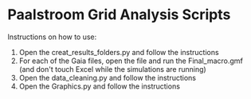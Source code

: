 # Paalstroom Grid Analysis Scripts

Instructions on how to use:
1. Open the creat_results_folders.py and follow the instructions
2. For each of the Gaia files, open the file and run the Final_macro.gmf (and don't touch Excel while the simulations are running)
3. Open the data_cleaning.py and follow the instructions
4. Open the Graphics.py and follow the instructions
